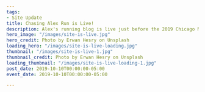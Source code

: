 ```yaml
---
tags:
- Site Update
title: Chasing Alex Run is Live!
description: Alex's running blog is live just before the 2019 Chicago Marathon
hero_image: "/images/site-is-live.jpg"
hero_credit: Photo by Erwan Hesry on Unsplash
loading_hero: "/images/site-is-live-loading.jpg"
thumbnail: "/images/site-is-live-1.jpg"
thumbnail_credit: Photo by Erwan Hesry on Unsplash
loading_thumbnail: "/images/site-is-live-loading-1.jpg"
post_date: 2019-10-10T00:00:00-05:00
event_date: 2019-10-10T00:00:00-05:00

---
```

